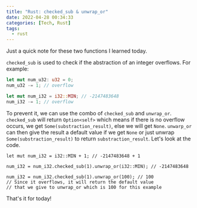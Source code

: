 ```yaml
---
title: "Rust: checked_sub & unwrap_or"
date: 2022-04-28 00:34:33
categories: [Tech, Rust]
tags:
  - rust
---
```


Just a quick note for these two functions I learned today.

`checked_sub` is used to check if the abstraction of an integer overflows. For example:

```rust
let mut num_u32: u32 = 0;
num_u32 -= 1; // overflow

let mut num_i32 = i32::MIN; // -2147483648
num_i32 -= 1; // overflow
```

To prevent it, we can use the combo of `checked_sub` and `unwrap_or`. `checked_sub` will return `Option<self>` which means if there is no overflow occurs, we get `Some(substraction_result)`, else we will get `None`. `unwarp_or` can then give the result a default value if we get `None` or just unwrap `Some(substraction_result)` to return `substraction_result`. Let's look at the code.

```rust=
let mut num_i32 = i32::MIN + 1; // -2147483648 + 1

num_i32 = num_i32.checked_sub(1).unwrap_or(i32::MIN); // -2147483648

num_i32 = num_i32.checked_sub(1).unwrap_or(100); // 100
// Since it overflows, it will return the default value 
// that we give to unwrap_or which is 100 for this example
```

That's it for today!